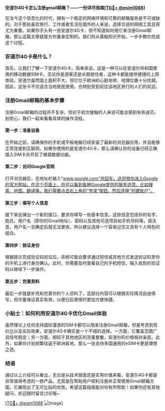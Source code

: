 **安道尔4G卡怎么注册gmail邮箱？——一份详尽指南[[TG💪+ @esim1088](https://t.me/s/esim1088)]**

在当今这个信息化的时代，拥有一个稳定的网络环境和可靠的邮箱服务是不可或缺的。对于那些喜欢旅行、工作或者生活在国外的人来说，选择合适的网络工具显得尤为重要。如果你手头有一张安道尔4G卡，但不知道如何用它来注册Gmail邮箱，那么这篇文章就是为你量身定制的。我们将从基础知识开始，一步步教你完成这个过程。

### 安道尔4G卡是什么？

首先，让我们了解一下安道尔4G卡。简单来说，这是一种可以在安道尔共和国使用的移动数据SIM卡。无论你是游客还是长期居住者，这种卡都能提供便捷的上网体验。安道尔虽然国土面积不大，但它位于欧洲的心脏地带，地理位置十分优越。因此，这张卡不仅适合当地居民使用，也特别受到前往该地区旅行的人们的欢迎。

### 注册Gmail邮箱的基本步骤

注册Gmail邮箱的过程并不复杂，但对于初次接触的人来说可能会感到有些迷茫。别担心，我们一起来看看具体的操作流程。

#### 第一步：准备设备

在开始之前，请确保你的手机或平板电脑已经安装了最新的浏览器应用，并且能够正常连接到互联网。如果你使用的是安道尔4G卡，那么请确认你的设备已经正确插入SIM卡并开启了蜂窝数据功能。

#### 第二步：访问Google官网

打开浏览器后，在地址栏输入“www.google.com”并回车。这将带你进入Google的官方网站。在这个页面上，你可以看到各种Google提供的服务选项，比如搜索、地图、翻译等。我们需要点击右上角的“登录”按钮，然后选择“创建账户”。

#### 第三步：填写个人信息

接下来会弹出一个新的窗口，要求你填写一些基本信息。这些信息包括你的名字、姓氏、用户名（即你的Gmail地址）、密码以及其他可选项目如手机号码等。请注意，用户名一旦确定后就无法更改，所以建议选择一个容易记住又具有个人特色的组合。

#### 第四步：验证身份

根据提示完成验证码验证后，系统可能会要求通过短信或其他方式发送验证码至你的手机上进行身份确认。此时，你需要及时查看自己的手机短信，输入收到的验证码以继续下一步操作。

#### 第五步：完善资料

最后一步就是补充和完善你的个人资料了。这部分内容可以根据实际情况自由填写，但尽量保证真实有效，以便日后使用时更加方便快捷。

### 小贴士：如何利用安道尔4G卡优化Gmail体验

虽然理论上任何支持国际漫游的SIM卡都可以用来注册Gmail邮箱，但是考虑到性价比以及实际效果，安道尔4G卡确实是一个不错的选择。一方面，它覆盖范围广且信号稳定；另一方面，相较于其他地区的流量套餐，安道尔的价格相对亲民。此外，如果你计划频繁往返于欧洲各地，那么一张支持多国通用的eSIM卡更是理想之选。

### 结语

通过以上介绍可以看出，无论是从技术层面还是实用价值来看，安道尔4G卡都是非常值得考虑的一款产品。尤其是在帮助用户顺利注册并正常使用Gmail邮箱方面，它展现出了无可比拟的优势。希望这篇指南能对你有所帮助！如果你还有其他疑问，欢迎随时留言讨论哦~

[[TG💪+ @esim1088](https://t.me/s/esim1088) ![Image](https://i.postimg.cc/4NQfJmqS/Snipaste-2025-05-13-00-14-12.png)]